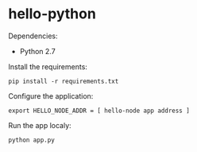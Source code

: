 # hello-python

Dependencies:

* Python 2.7

Install the requirements:

```
pip install -r requirements.txt
```

Configure the application:

```
export HELLO_NODE_ADDR = [ hello-node app address ]
```

Run the app localy:

```
python app.py
```
